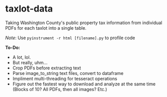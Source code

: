 # taxlot-data

Taking Washington County's public property tax information from individual PDFs for each taxlot into a single table.

*Note*: Use `pyinstrument -r html [filename].py` to profile code

**To-Do:**
- A lot, lol.
- But really, uhm...
- Crop PDFs before extracting text
- Parse image_to_string text files, convert to dataframe
- Impliment multi-threading for tesseract operations
- Figure out the fastest way to download and analyze at the same time (Blocks of 10? All PDFs, then all images? Etc.)